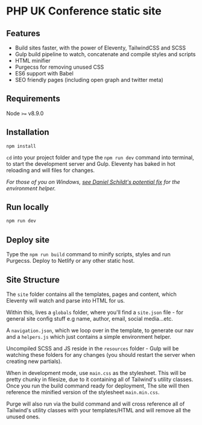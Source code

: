 # PHP UK Conference static site

## Features

- Build sites faster, with the power of Eleventy, TailwindCSS and SCSS
- Gulp build pipeline to watch, concatenate and compile styles and scripts
- HTML minifier
- Purgecss for removing unused CSS
- ES6 support with Babel
- SEO friendly pages (including open graph and twitter meta)

## Requirements

Node `>=` v8.9.0

## Installation

```
npm install
```

`cd` into your project folder and type the `npm run dev` command into terminal, to start the development server and Gulp. Eleventy has baked in hot reloading and will files for changes.

_For those of you on Windows, [see Daniel Schildt's potential fix](https://github.com/josephdyer/skeleventy/issues/2#issuecomment-465754702) for the environment helper._

## Run locally

```bash
npm run dev
```

## Deploy site

Type the `npm run build` command to minify scripts, styles and run Purgecss.
Deploy to Netlify or any other static host.

## Site Structure

The `site` folder contains all the templates, pages and content, which Eleventy will watch and parse into HTML for us.

Within this, lives a `globals` folder, where you'll find a `site.json` file - for general site config stuff e.g name, author, email, social media...etc.

A `navigation.json`, which we loop over in the template, to generate our nav and a `helpers.js` which just contains a simple environment helper.

Uncompiled SCSS and JS reside in the `resources` folder - Gulp will be watching these folders for any changes (you should restart the server when creating new partials).

When in development mode, use `main.css` as the stylesheet. This will be pretty chunky in filesize, due to it containing all of Tailwind's utility classes. Once you run the build command ready for deployment, The site will then reference the minified version of the stylesheet `main.min.css`.

Purge will also run via the build command and will cross reference all of Tailwind's utility classes with your templates/HTML and will remove all the unused ones.
